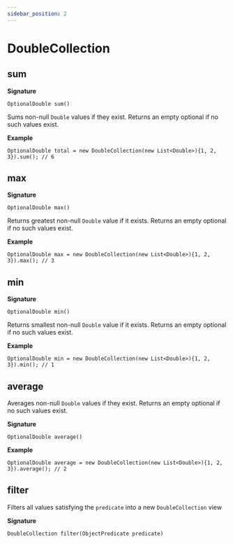 ```yaml
---
sidebar_position: 2
---
```


# DoubleCollection

## sum

**Signature**

```
OptionalDouble sum()
```

Sums non-null `Double` values if they exist. Returns an empty optional if no such values exist.

**Example**

```
OptionalDouble total = new DoubleCollection(new List<Double>){1, 2, 3}).sum(); // 6
```

## max

**Signature**

```
OptionalDouble max()
```

Returns greatest non-null `Double` value if it exists. Returns an empty optional if no such values exist.

**Example**

```
OptionalDouble max = new DoubleCollection(new List<Double>){1, 2, 3}).max(); // 3
```

## min

**Signature**

```
OptionalDouble min()
```

Returns smallest non-null `Double` value if it exists. Returns an empty optional if no such values exist.

**Example**

```
OptionalDouble min = new DoubleCollection(new List<Double>){1, 2, 3}).min(); // 1
```

## average

Averages non-null `Double` values if they exist. Returns an empty optional if no such values exist.

**Signature**

```
OptionalDouble average()
```

**Example**

```
OptionalDouble average = new DoubleCollection(new List<Double>){1, 2, 3}).average(); // 2
```

## filter

Filters all values satisfying the `predicate` into a new `DoubleCollection` view

**Signature**

```
DoubleCollection filter(ObjectPredicate predicate)
```
